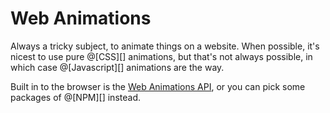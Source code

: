 # Web Animations

Always a tricky subject, to animate things on a website. When possible,
it's nicest to use pure @[CSS][] animations, but that's not always possible,
in which case @[Javascript][] animations are the way.

Built in to the browser is the [Web Animations API](https://developer.mozilla.org/en-US/docs/Web/API/Web_Animations_API),
or you can pick some packages of @[NPM][] instead.
